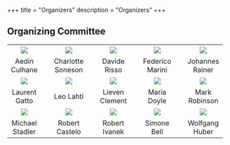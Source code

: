 +++
title = "Organizers"
description = "Organizers"
+++

<!--
## Co-chairs

{{< cochairs >}}
-->

## Organizing Committee

|       |   |     |   |      |   |      |   |      |
|:-----:|---|:---:|---|:----:|---|:----:|---|:----:|
| ![](../img/organizers/Aedin.jpg) | &nbsp; | ![](../img/organizers/CharlotteSoneson.jpg) | &nbsp; | ![](../img/organizers/DavideRisso.JPG) | &nbsp; | ![](../img/organizers/FedericoMarini.png) | &nbsp; | ![](../img/organizers/JohannesRainer.jpg) | 
| Aedin Culhane | &nbsp; | Charlotte Soneson | &nbsp; | Davide Risso | &nbsp; | Federico Marini | &nbsp; | Johannes Rainer |
| ![](../img/organizers/LaurentGatto.png) |  &nbsp; | ![](../img/organizers/LeoLahti.jpg)  | &nbsp; | ![](../img/organizers/LievenClement.jpeg) | &nbsp; | ![](../img/organizers/MariaDoyle.jpeg) | &nbsp; | ![](../img/organizers/mark.jpg) | 
| Laurent Gatto | &nbsp; | Leo Lahti | &nbsp; | Lieven Clement | &nbsp; | Maria Doyle | &nbsp; | Mark Robinson |
| ![](../img/organizers/MStadler_FMI0142.jpg) | &nbsp; | ![](../img/organizers/RobertCastelo.jpeg) | &nbsp; | ![](../img/organizers/ivanekr.jpg)   | &nbsp; | ![](../img/organizers/SimoneBell.jpg) | &nbsp; | ![](../img/organizers/Wolfgang_Huber.jpg) | 
| Michael Stadler | &nbsp; | Robert Castelo | &nbsp; | Robert Ivanek | &nbsp; | Simone Bell | &nbsp; | Wolfgang Huber | 


<!--
## Co-chairs

|       |   |     |
|:-----:|---|:---:|
| ![](../img/organizers/LeviWaldron.jpg) | &nbsp; | ![](../img/organizers/Aedin.jpg) |
| [Levi Waldron](mailto:lwaldron.research@gmail.com) | &nbsp;  | [Aedin Culhane](mailto:aedin@jimmy.harvard.edu) |

## Organizing committee

|       |   |     |   |      |   |      |   |      |
|:-----:|---|:---:|---|:----:|---|:----:|---|:----:|
| ![](../img/organizers/McDavid_A.jpg) | &nbsp; | ![](../img/organizers/CharlotteSoneson.jpg) | &nbsp; | ![](../img/organizers/feick_erica2020.png) | &nbsp; | ![](../img/organizers/JennyDrnevich.jpg) | &nbsp; | ![](../img/organizers/KevinRueAlbrecht.jpg) |
| Andrew McDavid | &nbsp;  | Charlotte Soneson | &nbsp; | Erica Feick | &nbsp; | Jenny Drnevich | &nbsp; | Kevin Rue-Albrecht |
| ![](../img/organizers/LorenaPantano.jpeg) | &nbsp; | ![](../img/organizers/LoriShepherd.jpg) | &nbsp; | ![](../img/organizers/mahmoud.jpg) | &nbsp; | ![](../img/organizers/MatthewMcCall.jpeg) | &nbsp; | ![](../img/organizers/michaellove.jpeg) |
| Lorena Pantano | &nbsp; | Lori Shepherd | &nbsp; | Mahmoud Ahmed | &nbsp; | Matthew McCall | &nbsp; | Michael Love |
| ![](../img/organizers/MikhailDozmorov.jpg) | &nbsp; | ![](../img/organizers/QianLiu.jpg) | &nbsp; | ![](../img/organizers/RafaelIrizarry.jpg) | &nbsp; | ![](../img/organizers/SeanDavis.png) | &nbsp; | ![](../img/organizers/SimoneBell.jpg) |
| Mikhail Dozmorov | &nbsp; | Qian Liu  | &nbsp;  | Rafael Irizarry | &nbsp; | Sean Davis | &nbsp; | Simone Bell |
| ![](../img/organizers/SiminaBoca.jpg) | &nbsp; | ![](../img/organizers/VincentCarey.png) | &nbsp; |  | &nbsp; |  | &nbsp; |  |
| Simina Boca | &nbsp;  | Vincent Carey | &nbsp; |  | &nbsp; |  | &nbsp; |  |

&nbsp;

- Chelsea Lundstrom
- Glenn Morton
- Jason Wendler
- Jayaram Kancherla
- Joyce Hsiao
- Kayla Interdonato
- Krutika Gaonkar
- Marc Carlson
- Nathan Sheffield
- Tim Triche


* Andrew McDavid
* Charlotte Soneson 
* Chelsea Lundstrom
* Erica Feick
* Glenn Morton
* Jason Wendler
* Jayaram Kancherla 
* Jenny Drnevich
* Joyce Hsiao
* Kayla Interdonato
* Kevin Rue-Albrecht
* Krutika Gaonkar
* Lorena Pantano
* Lori Shepherd
* Mahmoud Ahmed
* Marc Carlson
* Matthew McCall
* Michael Love
* Mikhail Dozmorov
* Nathan Sheffield
* Qian Liu 
* Rafael Irizarry
* Sean Davis
* Simone Bell
* Simina Boca
* Tim Triche
* Vincent Carey
-->
